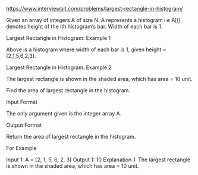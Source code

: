 https://www.interviewbit.com/problems/largest-rectangle-in-histogram/



Given an array of integers A of size N. A represents a histogram i.e A[i] denotes height of
the ith histogram’s bar. Width of each bar is 1.

Largest Rectangle in Histogram: Example 1

Above is a histogram where width of each bar is 1, given height = [2,1,5,6,2,3].

Largest Rectangle in Histogram: Example 2

The largest rectangle is shown in the shaded area, which has area = 10 unit.

Find the area of largest rectangle in the histogram.



Input Format

The only argument given is the integer array A.

Output Format

Return the area of largest rectangle in the histogram.

For Example

Input 1:
    A = [2, 1, 5, 6, 2, 3]
Output 1:
    10
    Explanation 1:
        The largest rectangle is shown in the shaded area, which has area = 10 unit.

